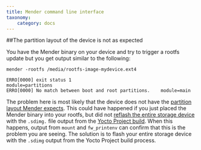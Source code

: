 ```yaml
---
title: Mender command line interface
taxonomy:
    category: docs
---
```


##The partition layout of the device is not as expected

You have the Mender binary on your device and try to trigger a rootfs update but you get output similar to the following:

```
mender -rootfs /media/rootfs-image-mydevice.ext4

ERRO[0000] exit status 1                                 module=partitions
ERRO[0000] No match between boot and root partitions.    module=main
```

The problem here is most likely that the device does not have the [partition layout Mender expects](../../Devices/Partition-layout). This could have happened if you just placed the Mender binary into your rootfs, but did not [reflash the entire storage device](../../Getting-started/Your-first-update-on-BeagleBone#write-the-disk-image-to-the-sd-card) with the `.sdimg.` file output from the [Yocto Project build](../../Artifacts/Building-Mender-Yocto-image). When this happens, output from `mount` and `fw_printenv` can confirm that this is the problem you are seeing. The solution is to flash your entire storage device with the `.sdimg` output from the Yocto Project build process.
